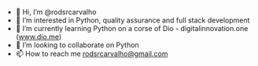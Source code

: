 - 👋 Hi, I’m @rodsrcarvalho
- 👀 I’m interested in Python, quality assurance and full stack development
- 🌱 I’m currently learning Python on a corse of Dio - digitalinnovation.one (www.dio.me)
- 💞️ I’m looking to collaborate on Python
- 📫 How to reach me rodsrcarvalho@gmail.com

<!---
rodsrcarvalho/rodsrcarvalho is a ✨ special ✨ repository because its `README.md` (this file) appears on your GitHub profile.
You can click the Preview link to take a look at your changes.
--->
